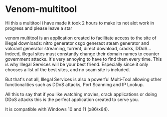 # Venom-multitool
Hi this a multitool i have made it took 2 hours to make its not alot work in progress and please leave a star

venom multitool is an application created to facilitate access to the site of illegal downloads: nitro generator csgo generaot steam generator and valorant generator streaming, torrent, direct download, cracks, DDoS... Indeed, illegal sites must constantly change their domain names to counter government attacks. It's very annoying to have to find them every time. This is why Illegal Services will be your best friend. Especially since it only chooses a list of the best sites, and no scam site is included.

But that's not all, Illegal Services is also a powerful Multi-Tool allowing other functionalities such as DDoS attacks, Port Scanning and IP Lookup.

All this to say that if you like watching movies, crack applications or doing DDoS attacks this is the perfect application created to serve you.

It is compatible with Windows 10 and 11 (x86/x64).
